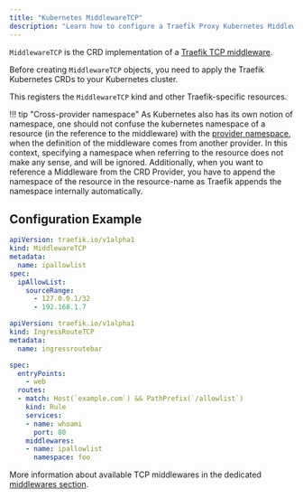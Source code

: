 ```yaml
---
title: "Kubernetes MiddlewareTCP"
description: "Learn how to configure a Traefik Proxy Kubernetes Middleware to reach TCP Services, which handle incoming requests. Read the technical documentation."
---
```


`MiddlewareTCP` is the CRD implementation of a [Traefik TCP middleware](../../tcp/middlewares/overview.md).

Before creating `MiddlewareTCP` objects, you need to apply the Traefik Kubernetes CRDs to your Kubernetes cluster.

This registers the `MiddlewareTCP` kind and other Traefik-specific resources.

!!! tip "Cross-provider namespace"
    As Kubernetes also has its own notion of namespace, one should not confuse the kubernetes namespace of a resource (in the reference to the middleware) with the [provider namespace](../../../install-configuration/providers/overview.md#provider-namespace), when the definition of the middleware comes from another provider. In this context, specifying a namespace when referring to the resource does not make any sense, and will be ignored. Additionally, when you want to reference a Middleware from the CRD Provider, you have to append the namespace of the resource in the resource-name as Traefik appends the namespace internally automatically.

## Configuration Example

```yaml tab="MiddlewareTCP"
apiVersion: traefik.io/v1alpha1
kind: MiddlewareTCP
metadata:
  name: ipallowlist
spec:
  ipAllowList:
    sourceRange:
      - 127.0.0.1/32
      - 192.168.1.7
```

```yaml tab="IngressRouteTCP"
apiVersion: traefik.io/v1alpha1
kind: IngressRouteTCP
metadata:
  name: ingressroutebar

spec:
  entryPoints:
    - web
  routes:
  - match: Host(`example.com`) && PathPrefix(`/allowlist`)
    kind: Rule
    services:
    - name: whoami
      port: 80
    middlewares:
    - name: ipallowlist
      namespace: foo
```

More information about available TCP middlewares in the dedicated [middlewares section](../../tcp/middlewares/overview.md).
